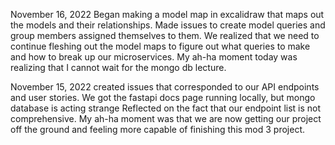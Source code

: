 
November 16, 2022
Began making a model map in excalidraw that maps out the models and their relationships. Made issues to create model queries and group members assigned themselves to them.
We realized that we need to continue fleshing out the model maps to figure out what queries to make and how to break up our microservices.
My ah-ha moment today was realizing that I cannot wait for the mongo db lecture.


November 15, 2022
created issues that corresponded to our API endpoints and user stories. We got the fastapi docs page running locally, but mongo database is acting strange
Reflected on the fact that our endpoint list is not comprehensive.
My ah-ha moment was that we are now getting our project off the ground and feeling more capable of finishing this mod 3 project.
